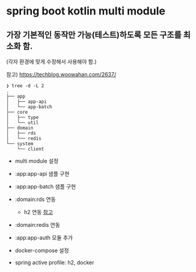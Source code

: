 # spring boot kotlin multi module

## 가장 기본적인 동작만 가능(테스트)하도록 모든 구조를 최소화 함.

(각자 환경에 맞게 수정해서 사용해야 함.)

참고) https://techblog.woowahan.com/2637/

```shell
❯ tree -d -L 2
.
├── app
│   ├── app-api
│   └── app-batch
├── core
│   ├── type
│   └── util
├── domain
│   ├── rds
│   └── redis
└── system
    └── client

```

- multi module 설정
- :app:app-api 샘플 구현
- :app:app-batch 샘플 구현
- :domain:rds 연동
    - h2 연동 [참고](domain/rds/src/main/resources/application-rds.yml)
- :domain:redis 연동
- :app:app-auth 모듈 추가

- docker-compose 설정


- spring active profile: h2, docker
